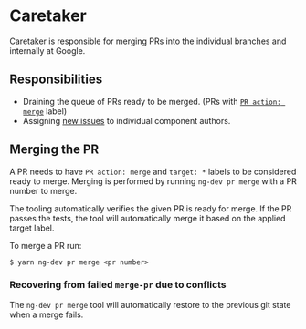 # Caretaker

Caretaker is responsible for merging PRs into the individual branches and internally at Google.

## Responsibilities

- Draining the queue of PRs ready to be merged. (PRs with [`PR action: merge`](https://github.com/angular/angular/pulls?q=is%3Aopen+is%3Apr+label%3A%22PR+action%3A+merge%22) label)
- Assigning [new issues](https://github.com/angular/angular/issues?q=is%3Aopen+is%3Aissue+no%3Alabel) to individual component authors.

## Merging the PR

A PR needs to have `PR action: merge` and `target: *` labels to be considered
ready to merge. Merging is performed by running `ng-dev pr merge` with a PR number to merge.

The tooling automatically verifies the given PR is ready for merge. If the PR passes the tests, the
tool will automatically merge it based on the applied target label.

To merge a PR run:

```
$ yarn ng-dev pr merge <pr number>
```

### Recovering from failed `merge-pr` due to conflicts

The `ng-dev pr merge` tool will automatically restore to the previous git state when a merge fails.
